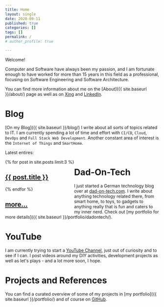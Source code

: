 ```yaml
---
title: Home
layout: single
date: 2020-09-11
published: true
categories: []
tags: []
permalink: /
# author_profile: true

---
```


Welcome!

Computer and Software have always been my passion, and I am fortunate enough to have worked for more than 15 years in this field as a professional, focusing on Software Engineering and Software Architecture.  

You can find more information about me on the [About]({{ site.baseurl }}/about/) page as well as on [Xing](https://www.xing.com/profile/Oliver_vanPorten) and [LinkedIn](https://de.linkedin.com/in/ovanporten/).

Blog
====

[On my Blog]({{ site.baseurl }}/blog/) I write about all sorts of topics related to IT. I am currently spending a lot of time and effort with `CI/CD`, `Cloud`, `DevOps` and `Full Stack Web Development`. Another constant area of interest is the `Internet of Things` and `SmartHome`. 

Latest entires:

<div class="entries-grid" style="float:left;">
    {% for post in site.posts limit:3 %}
    <div class="grid__item">
      <article class="archive__item" itemscope itemtype="https://schema.org/CreativeWork">
        <div class="archive__item-teaser">
          <img src="{{ post.header.teaser }}" alt="">
        </div>
        <h2 class="archive__item-title no_toc" itemprop="headline">
            <a href="{{ post.url }}" rel="permalink">{{ post.title }}</a>
        </h2>
      </article>
    </div>
    {% endfor %}
    <div class="grid__item">
      <article class="archive__item" itemscope itemtype="https://schema.org/CreativeWork">
        <div class="archive__item-teaser">
          <img src="{{site.baseurl}}/assets/teasers/teaser_empty_870x580.png" alt="">
        </div>
        <h2 class="archive__item-title no_toc" itemprop="headline">
            <a href="{{ site.baseurl }}/blog/" rel="permalink">more...</a>
        </h2>
      </article>
    </div>
</div>

Dad-On-Tech
===========

I just started a German technology blog over at [dad-on-tech.com](https://dad-on-tech.com/). I write about
anything technology related there, from smart home, to toys, to gadgets to anything really that is fun and
caters to my inner nerd. Check out [my portfolio for more details]({{ site.baseurl }}/portfolio/dadontech/).

YouTube
=======

I am currently trying to start a [YouTube Channel](https://www.youtube.com/user/mcdeck), just out of curiosity and to see if I can. 
I post videos around my DIY activities, development projects as well as let's plays - and a lot more soon, I hope.

Projects and References
=======================

You can find a curated overview of some of my projects in [my portfolio]({{ site.baseurl }}/portfolio/) and of course on [GitHub](https://github.com/mcdeck).
